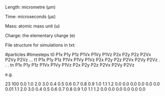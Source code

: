 Length: micrometre (µm)

Time: microseconds (µs)

Mass: atomic mass unit (u)

Charge: the elementary charge (e)


File structure for simulations in txt:

#particles #timesteps
t0
P1x P1y P1z P1Vx P1Vy P1Vz
P2x P2y P2z P2Vx P2Vy P2Vz
...
t1
P1x P1y P1z P1Vx P1Vy P1Vz
P2x P2y P2z P2Vx P2Vy P2Vz
.
.
.
tn
P1x P1y P1z P1Vx P1Vy P1Vz
P2x P2y P2z P2Vx P2Vy P2Vz

e.g.

23 100
0.0
1.0 2.0 3.0 0.4 0.5 0.6
0.7 0.8 0.9 1.0 1.1 1.2
0.0 0.0 0.0 0.0 0.0 0.0
0.01
1.1 2.0 3.0 0.4 0.5 0.6
0.7 0.8 0.9 1.0 1.1 1.2
0.0 0.0 0.0 0.0 0.0 0.0